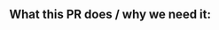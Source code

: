 ## What this PR does / why we need it:
<!--
What code changes are made?
What problem does this PR addresses, or what feature this PR adds?
-->
<!-- REPLACE WITH CONTENT -->
